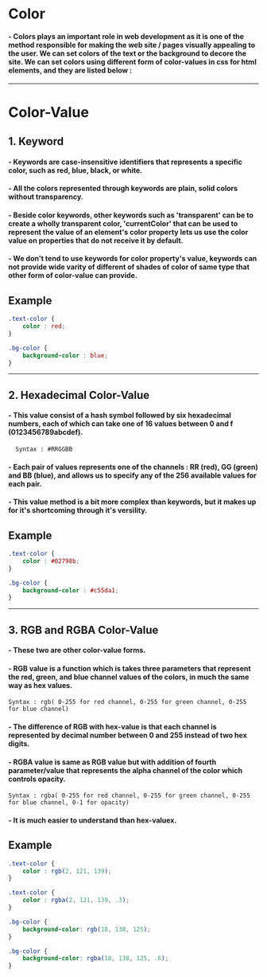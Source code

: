 # Color
#### - Colors plays an important role in web development as it is one of the method responsible for making the web site / pages visually appealing to the user. We can set colors of the text or the background to decore the site. We can set colors using different form of color-values in css for html elements, and they are listed below :

---
# Color-Value

## 1. Keyword

#### - Keywords are case-insensitive identifiers that represents a specific color, such as red, blue, black, or white.
#### - All the colors represented through keywords are plain, solid colors without transparency. 
#### - Beside color keywords, other keywords such as 'transparent' can be to create a wholly transparent color, 'currentColor' that  can be used to represent the value of an element's color property lets us use the color value on properties that do not receive it by default.
#### - We don't tend to use keywords for color property's value, keywords can not provide wide varity of different of shades of color of same type that other form of color-value can provide.

## Example
```CSS
.text-color {
    color : red;
}

.bg-color {
    background-color : blue;
}

```
---

## 2. Hexadecimal Color-Value

#### - This value consist of a hash symbol followed by six hexadecimal numbers, each of which can take one of 16 values between 0 and f (0123456789abcdef).
      Syntax : #RRGGBB
#### - Each pair of values represents one of the channels : RR (red), GG (green) and BB (blue), and allows us to specify any of the 256 available values for each pair.
#### - This value method is a bit more complex than keywords, but it makes up for it's shortcoming through it's versility.

## Example 
```CSS
.text-color {
    color : #02798b;
}

.bg-color {
    background-color : #c55da1;
}
```
---

## 3. RGB and RGBA Color-Value

#### - These two are other color-value forms.
#### - RGB value is a function which is takes three parameters that represent the red, green, and blue channel values of the colors, in much the same way as hex values.
`Syntax : rgb( 0-255 for red channel, 0-255 for green channel, 0-255 for blue channel)`
#### - The difference of RGB with hex-value is that each channel is represented by decimal number between 0 and 255 instead of two hex digits.
#### - RGBA value is same as RGB value but with addition of fourth parameter/value that represents the alpha channel of the color which controls opacity.
`Syntax : rgba( 0-255 for red channel, 0-255 for green channel, 0-255 for blue channel, 0-1 for opacity)`
#### - It is much easier to understand than hex-valuex.

## Example
```Css
.text-color {
    color : rgb(2, 121, 139);
}

.text-color {
    color : rgba(2, 121, 139, .3);
}

.bg-color {
    background-color: rgb(18, 138, 125);
}

.bg-color {
    background-color: rgba(18, 138, 125, .6);
}
```